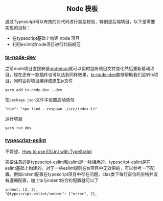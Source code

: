 <h2 align="center">Node 模板</h2>


通过Typescript可以有效的对代码进行类型校验，特别是后端项目，以下是需要实现的目标：
- 在typescript基础上构建 node 项目
- 利用eslint对node项目进行代码规范



### [ts-node-dev](https://github.com/whitecolor/ts-node-dev)

之前node项目直接安装[nodemon](https://github.com/remy/nodemon)就可以实时监听项目文件变化然后重新启动项目，现在还有一款插件也可以达到同样效果，[ts-node-dev](https://github.com/whitecolor/ts-node-dev)能够帮助我们监听ts项目，同时会将项目编译成原生js文件

```shell
yarn add ts-node-dev --dev
```

在`package.json`文件中设置启动语句

```shell
"dev": "npx tsnd --respawn ./src/index.ts"
```

运行项目

```shell
yarn run dev
```



### [typescript-eslint](https://github.com/typescript-eslint/typescript-eslint)

不赘述，[How to use ESLint with TypeScript](https://khalilstemmler.com/blogs/typescript/eslint-for-typescript)

需要注意的是typescript-eslint和eslint是一脉相承的，typescript-eslint是在eslint基础上构建的，对于一些eslint规则在ts项目中无效果的，可以参考一下配置。例如indent配置在typescript项目中存在问题，clas类下每行首位的空格并没有遵循配置，加上ts与indent结合的配置就可以了

```shell
indent: [2, 2],
"@typescript-eslint/indent": ["error", 2],
```

